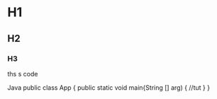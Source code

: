 # H1
## H2
### H3

ths s code

  Java
  public class App {
    public static void main{String [] arg) {
      //tut
      }
     }
